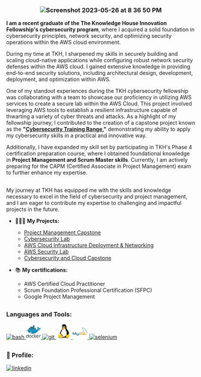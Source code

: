 <h3 align="center"><img width="900" alt="Screenshot 2023-05-26 at 8 36 50 PM" src="https://github.com/ellaowens/ellaowens/assets/114102710/08e211c5-2924-49cf-92de-8d3d9f8bcf29"></h3>


**I am a recent graduate of the The Knowledge House Innovation Fellowship's cybersecurity program**, where I acquired a solid foundation in cybersecurity principles, network security, and optimizing security operations within the AWS cloud environment.

During my time at TKH, I sharpened my skills in securely building and scaling cloud-native applications while configuring robust network security defenses within the AWS cloud. I gained extensive knowledge in providing end-to-end security solutions, including architectural design, development, deployment, and optimization within AWS.

One of my standout experiences during the TKH cybersecurity fellowship was collaborating with a team to showcase our proficiency in utilizing AWS services to create a secure lab within the AWS Cloud. This project involved leveraging AWS tools to establish a resilient infrastructure capable of thwarting a variety of cyber threats and attacks.
As a highlight of my fellowship journey, I contributed to the creation of a capstone project known as the **"[Cybersecurity Training Range](https://github.com/cybertrainingrange/cybertraininingrange.io/blob/main/README.md),"** demonstrating my ability to apply my cybersecurity skills in a practical and innovative way.

Additionally, I have expanded my skill set by participating in TKH's Phase 4 certification preparation course, where I obtained foundational knowledge in **Project Management and Scrum Master skills**. Currently, I am actively preparing for the CAPM (Certified Associate in Project Management) exam to further enhance my expertise.

##
My journey at TKH has equipped me with the skills and knowledge necessary to excel in the field of cybersecurity and project management, and I am eager to contribute my expertise to challenging and impactful projects in the future.


- 👩🏽‍💻 **My Projects:**
  - [Project Management Capstone](https://github.com/ellaowens/Project-Manangement-Capstone)
  - [Cybersecurity Lab](https://github.com/ellaowens/Cybersecurity-Lab)
  - [AWS Cloud Infrastructure Deployment & Networking](https://github.com/ellaowens/AWS-Cloud-Infrastructure-Deployment-and-Networking)
  - [AWS Security Lab](https://github.com/ellaowens/AWS-Security-Lab)
  - [Cybersecurity and Cloud Capstone](https://github.com/ellaowens/Cybersecurity-and-Cloud-Security-Capstone)


- 📚 **My certifications:** 
  - AWS Certified Cloud Practitioner
  - Scrum Foundation Professional Certification (SFPC)
  - Google Project Management

  
    
## <h3 align="left">Languages and Tools:</h3>
<p align="left"> <a href="https://www.gnu.org/software/bash/" target="_blank" rel="noreferrer"> <img src="https://www.vectorlogo.zone/logos/gnu_bash/gnu_bash-icon.svg" alt="bash" width="40" height="40"/> </a> <a href="https://www.docker.com/" target="_blank" rel="noreferrer"> <img src="https://raw.githubusercontent.com/devicons/devicon/master/icons/docker/docker-original-wordmark.svg" alt="docker" width="40" height="40"/> </a> <a href="https://git-scm.com/" target="_blank" rel="noreferrer"> <img src="https://www.vectorlogo.zone/logos/git-scm/git-scm-icon.svg" alt="git" width="40" height="40"/> </a> <a href="https://www.linux.org/" target="_blank" rel="noreferrer"> <img src="https://raw.githubusercontent.com/devicons/devicon/master/icons/linux/linux-original.svg" alt="linux" width="40" height="40"/> </a> <a href="https://www.mysql.com/" target="_blank" rel="noreferrer"> <img src="https://raw.githubusercontent.com/devicons/devicon/master/icons/mysql/mysql-original-wordmark.svg" alt="mysql" width="40" height="40"/> </a> <a href="https://www.selenium.dev" target="_blank" rel="noreferrer"> <img src="https://raw.githubusercontent.com/detain/svg-logos/780f25886640cef088af994181646db2f6b1a3f8/svg/selenium-logo.svg" alt="selenium" width="40" height="40"/> </a> </p>

## <h3 align="left">🔗 Profile:</h3>
[![linkedin](https://img.shields.io/badge/linkedin-0A66C2?style=for-the-badge&logo=linkedin&logoColor=white)](https://www.linkedin.com/in/ellahowens)
